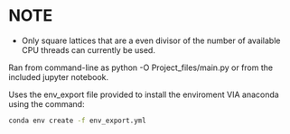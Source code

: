 # NOTE
- Only square lattices that are a even divisor of the number of available CPU threads can currently be used.

Ran from command-line as python -O Project_files/main.py or from the included jupyter notebook.

Uses the env_export file provided to install the enviroment VIA anaconda using the command:

```BASH
conda env create -f env_export.yml
```

